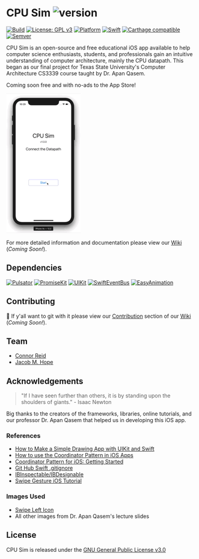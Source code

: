 CPU Sim ![version](https://img.shields.io/badge/version-1.0.0-lightblue.svg)
===
[![Build](https://img.shields.io/badge/build-passing-yellow.svg)](https://github.com/Carthage/Carthage)
[![License: GPL v3](https://img.shields.io/badge/License-GPLv3-blue.svg)](https://www.gnu.org/licenses/gpl-3.0)
[![Platform](https://img.shields.io/badge/Platform-iOS-lightgray.svg)]()
[![Swift](https://img.shields.io/badge/Swift-5.0.1-orange.svg)](https://github.com/apple/swift)
[![Carthage compatible](https://img.shields.io/badge/Carthage-compatible-4BC51D.svg?style=flat)](https://github.com/Carthage/Carthage)
[![Semver](https://img.shields.io/badge/Semver-2.0.0-lightblue.svg)](https://semver.org)
<!--[![Reviewed by Hound](https://img.shields.io/badge/Reviewed_by-Hound-8E64B0.svg)](https://houndci.com)-->

CPU Sim is an open-source and free educational iOS app available to help computer science enthusiasts, students, and professionals gain an intuitive understanding of computer architecture, mainly the CPU datapath. This began as our final project for Texas State University's Computer Architecture CS3339 course taught by Dr. Apan Qasem.

Coming soon free and with no-ads to the App Store!

![Demo Animation](./Repo/cpu-sim-fetch-demo.gif?raw=true)

For more detailed information and documentation please view our [Wiki]() (*Coming Soon!*).

## Dependencies
[![Pulsator](https://img.shields.io/badge/Pulsator-0.5.3-lightblue.svg)](https://github.com/shu223/Pulsator)
[![PromiseKit](https://img.shields.io/badge/PromiseKit-6.8.4-lightblue.svg)](https://github.com/mxcl/PromiseKit)
[![UIKit](https://img.shields.io/badge/PromiseKit_UIKit-3.1.0-lightblue.svg)](https://github.com/PromiseKit/UIKit)
[![SwiftEventBus](https://img.shields.io/badge/Swift_Event_Bus-5.0.0-lightblue.svg)](https://github.com/cesarferreira/SwiftEventBus)
[![EasyAnimation](https://img.shields.io/badge/Easy_Animation-2.2.1-lightblue.svg)](https://github.com/icanzilb/EasyAnimation)

## Contributing
🤠 If y'all want to git with it please view our [Contribution]() section of our [Wiki]() (*Coming Soon!*).

## Team
* [Connor Reid](https://github.com/creidatx)
* [Jacob M. Hope](http://www.jacobmhope.com)

## Acknowledgements
> "If I have seen further than others, it is by standing upon the shoulders of giants." - Isaac Newton

Big thanks to the creators of the frameworks, libraries, online tutorials, and our professor Dr. Apan Qasem that helped us in developing this iOS app.

### References
* [How to Make a Simple Drawing App with UIKit and Swift](https://www.raywenderlich.com/1934-how-to-make-a-simple-drawing-app-with-uikit-and-swift) 
* [How to use the Coordinator Pattern in iOS Apps](https://www.hackingwithswift.com/articles/71/how-to-use-the-coordinator-pattern-in-ios-apps) 
* [Coordinator Pattern for iOS: Getting Started](https://www.raywenderlich.com/158-coordinator-tutorial-for-ios-getting-started) 
* [Git Hub Swift .gitignore](https://github.com/github/gitignore/blob/master/Swift.gitignore) 
* [IBInspectable/IBDesignable](https://nshipster.com/ibinspectable-ibdesignable/)
* [Swipe Gesture iOS Tutorial](https://www.ioscreator.com/tutorials/swipe-gesture-ios-tutorial)

### Images Used
* [Swipe Left Icon](https://www.flaticon.com/free-icon/swipe-left_617907#term=swipe%20left&page=1&position=25)
* All other images from Dr. Apan Qasem's lecture slides

## License
CPU Sim is released under the [GNU General Public License v3.0](https://www.gnu.org/licenses/gpl-3.0)
